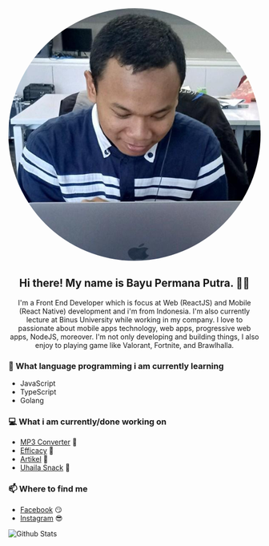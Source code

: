 <!-- ## ![Bayu Permana Putra](assets/profile_picture.jpg) -->
<img src="assets/profile_picture.jpg" style="border-radius: 50%" alt="Profile Picture" />

<h2 align="center">Hi there! My name is Bayu Permana Putra. 👋🤓</h2>
<p style="text-align: center;">I'm a Front End Developer which is focus at Web (ReactJS) and Mobile (React Native) development and i'm from Indonesia. I'm also currently lecture at Binus University while working in my company. I love to passionate about mobile apps technology, web apps, progressive web apps, NodeJS, moreover. I'm not only developing and building things, I also enjoy to playing game like Valorant, Fortnite, and Brawlhalla.</p>

### 📖 What language programming i am currently learning

- JavaScript
- TypeScript
- Golang

### 💻 What i am currently/done working on

- [MP3 Converter](https://babaiyu.github.io/mp3converter/) 🚀
- [Efficacy](https://efficacy.now.sh/) 🚀
- [Artikel](https://artikel.now.sh/) 🚀
- [Uhaila Snack](https://uhaila-snack.now.sh/) 🚀

### 📫 Where to find me

- [Facebook](https://facebook.com/bayu.permanaputra.94/) 😏
- [Instagram](https://instagram.com/babaiyu/) 😎

<img alt="Github Stats" src="https://github-readme-stats.codestackr.vercel.app/api?username=babaiyu&show_icons=true&hide_border=true" />

